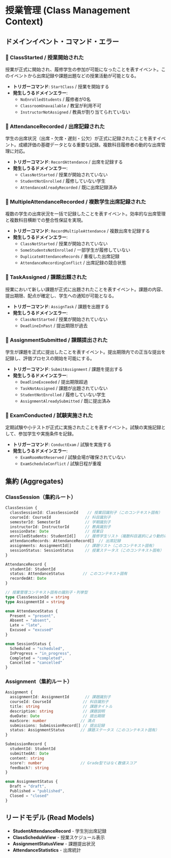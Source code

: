 # 授業管理 (Class Management Context)

## ドメインイベント・コマンド・エラー

### 📌 ClassStarted / 授業開始された
授業が正式に開始され、履修学生の参加が可能になったことを表すイベント。このイベントから出席記録や課題出題などの授業活動が可能となる。
- **トリガーコマンド**: `StartClass` / 授業を開始する
- **発生しうるドメインエラー**:
  - `NoEnrolledStudents` / 履修者が0名
  - `ClassroomUnavailable` / 教室が利用不可
  - `InstructorNotAssigned` / 教員が割り当てられていない

### 📌 AttendanceRecorded / 出席記録された
学生の出席状況（出席・欠席・遅刻・公欠）が正式に記録されたことを表すイベント。成績評価の基礎データとなる重要な記録。複数科目履修者の動的な出席管理に対応。
- **トリガーコマンド**: `RecordAttendance` / 出席を記録する  
- **発生しうるドメインエラー**:
  - `ClassNotStarted` / 授業が開始されていない
  - `StudentNotEnrolled` / 履修していない学生
  - `AttendanceAlreadyRecorded` / 既に出席記録済み

### 📌 MultipleAttendanceRecorded / 複数学生出席記録された
複数の学生の出席状況を一括で記録したことを表すイベント。効率的な出席管理と複数科目横断での整合性保証を実現。
- **トリガーコマンド**: `RecordMultipleAttendance` / 複数出席を記録する
- **発生しうるドメインエラー**:
  - `ClassNotStarted` / 授業が開始されていない
  - `SomeStudentsNotEnrolled` / 一部学生が履修していない
  - `DuplicateAttendanceRecords` / 重複した出席記録
  - `AttendanceRecordingConflict` / 出席記録の競合状態

### 📌 TaskAssigned / 課題出題された
授業において新しい課題が正式に出題されたことを表すイベント。課題の内容、提出期限、配点が確定し、学生への通知が可能となる。
- **トリガーコマンド**: `AssignTask` / 課題を出題する
- **発生しうるドメインエラー**:
  - `ClassNotStarted` / 授業が開始されていない
  - `DeadlineInPast` / 提出期限が過去

### 📌 AssignmentSubmitted / 課題提出された
学生が課題を正式に提出したことを表すイベント。提出期限内での正当な提出を記録し、評価プロセスの開始を可能にする。
- **トリガーコマンド**: `SubmitAssignment` / 課題を提出する
- **発生しうるドメインエラー**:
  - `DeadlineExceeded` / 提出期限超過
  - `TaskNotAssigned` / 課題が出題されていない
  - `StudentNotEnrolled` / 履修していない学生
  - `AssignmentAlreadySubmitted` / 既に提出済み

### 📌 ExamConducted / 試験実施された
定期試験や小テストが正式に実施されたことを表すイベント。試験の実施記録として、参加学生や実施条件を記録。
- **トリガーコマンド**: `ConductExam` / 試験を実施する
- **発生しうるドメインエラー**:
  - `ExamRoomNotReserved` / 試験会場が確保されていない
  - `ExamScheduleConflict` / 試験日程が重複

## 集約 (Aggregates)

### ClassSession（集約ルート）
```typescript
ClassSession {
  classSessionId: ClassSessionId    // 授業回識別子（このコンテキスト固有）
  courseId: CourseId               // 科目識別子
  semesterId: SemesterId           // 学期識別子
  instructorId: InstructorId       // 教員識別子
  sessionDate: Date                // 授業日
  enrolledStudents: StudentId[]    // 履修学生リスト（複数科目選択により動的に変動）
  attendanceRecords: AttendanceRecord[]  // 出席記録
  assignments: AssignmentId[]      // 課題リスト（このコンテキスト固有）
  sessionStatus: SessionStatus     // 授業ステータス（このコンテキスト固有）
}

AttendanceRecord {
  studentId: StudentId
  status: AttendanceStatus        // このコンテキスト固有
  recordedAt: Date
}

// 授業管理コンテキスト固有の識別子・列挙型
type ClassSessionId = string
type AssignmentId = string

enum AttendanceStatus {
  Present = "present",
  Absent = "absent",
  Late = "late",
  Excused = "excused"
}

enum SessionStatus {
  Scheduled = "scheduled",
  InProgress = "in_progress",
  Completed = "completed",
  Cancelled = "cancelled"
}
```

### Assignment（集約ルート）
```typescript
Assignment {
  assignmentId: AssignmentId       // 課題識別子
  courseId: CourseId              // 科目識別子
  title: string                   // 課題タイトル
  description: string             // 課題説明
  dueDate: Date                   // 提出期限
  maxScore: number               // 満点
  submissions: SubmissionRecord[] // 提出記録
  status: AssignmentStatus       // 課題ステータス（このコンテキスト固有）
}

SubmissionRecord {
  studentId: StudentId
  submittedAt: Date
  content: string
  score?: number                 // Grade型ではなく数値スコア
  feedback?: string
}

enum AssignmentStatus {
  Draft = "draft",
  Published = "published",
  Closed = "closed"
}
```

## リードモデル (Read Models)
- **StudentAttendanceRecord** - 学生別出席記録
- **ClassScheduleView** - 授業スケジュール表示
- **AssignmentStatusView** - 課題提出状況
- **AttendanceStatistics** - 出席統計